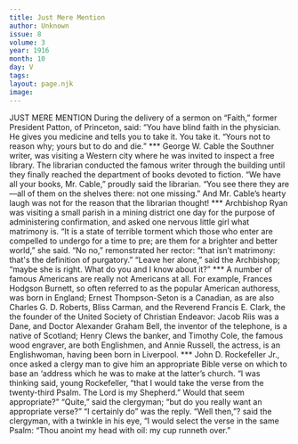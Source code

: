 ```yaml
---
title: Just Mere Mention
author: Unknown
issue: 8
volume: 3
year: 1916
month: 10
day: V
tags:
layout: page.njk
image:
---
```

JUST MERE MENTION       During the delivery of a sermon on “Faith,” former President Patton, of Princeton, said: “You have blind faith in the physician. He gives you medicine and tells you to take it. You take it. “Yours not to reason why; yours but to do and die.”       ***      George W. Cable the Southner writer, was visiting a Western city where he was invited to inspect a free library. The librarian conducted the famous writer through the building until they finally reached the department of books devoted to fiction.       “We have all your books, Mr. Cable,” proudly said the librarian. “You see there they are—all of them on the shelves there: not one missing.”       And Mr. Cable’s hearty laugh was not for the reason that the librarian thought!       ***      Archbishop Ryan was visiting a small parish in a mining district one day for the purpose of administering confirmation, and asked one nervous little girl what matrimony is.       “It is a state of terrible torment which those who enter are compelled to undergo for a time to pre; are them for a brighter and better world,” she said.       “No no,” remonstrated her rector: “that isn’t matrimony: that's the definition of purgatory.”       “Leave her alone,” said the Archbishop; “maybe she is right. What do you and I know about it?”       ***      A number of famous Americans are really not Americans at all. For example, Frances Hodgson Burnett, so often referred to as the popular American authoress, was born in England; Ernest Thompson-Seton is a Canadian, as are also Charles G. D. Roberts, Bliss Carman, and the Reverend Francis E. Clark, the the founder of the United Society of Christian Endeavor: Jacob Riis was a Dane, and Doctor Alexander Graham Bell, the inventor of the telephone, is a native of Scotland; Henry Clews the banker, and Timothy Cole, the famous wood engraver, are both Englishmen, and Annie Russell, the actress, is an Englishwoman, having been born in Liverpool.       ***      John D. Rockefeller Jr., once asked a clergy man to give him an appropriate Bible verse on which to base an ‘address which he was to make at the latter’s church.       “I was thinking said, young Rockefeller, “that I would take the verse from the twenty-third Psalm. The Lord is my Shepherd.” Would that seem appropriate?”       “Quite,” said the clergyman; “but do you really want an appropriate verse?”       “I certainly do” was the reply.       “Well then,”? said the clergyman, with a twinkle in his eye, “I would select the verse in the same Psalm: “Thou anoint my head with oil: my cup runneth over.”    
